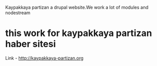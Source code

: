 
Kaypakkaya partizan a drupal website.We work a lot of modules and nodestream

this work for kaypakkaya partizan haber sitesi
===================

Link - http://kaypakkaya-partizan.org
